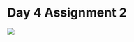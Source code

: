 # Day 4 Assignment 2
<a href="https://github.com/barisertugrul/JavaCampAssignments/tree/main/day2Assignment1">
  <img align="center" src="https://github-readme-stats.vercel.app/api/pin/?username=barisertugrul&show_owner=true&custom_title=Odevler&theme=vision-friendly-dark&repo=JavaCampAssignments" />
</a>